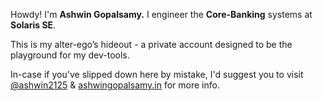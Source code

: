 Howdy! I'm **Ashwin Gopalsamy.** I engineer the **Core-Banking** systems at **Solaris SE**.<br>

This is my alter-ego’s hideout - a private account designed to be the playground for my dev-tools.

In-case if you've slipped down here by mistake, I'd suggest you to visit [@ashwin2125](https://www.github.com/ashwin2125) & [ashwingopalsamy.in](https://ashwingopalsamy.in) for more info.
